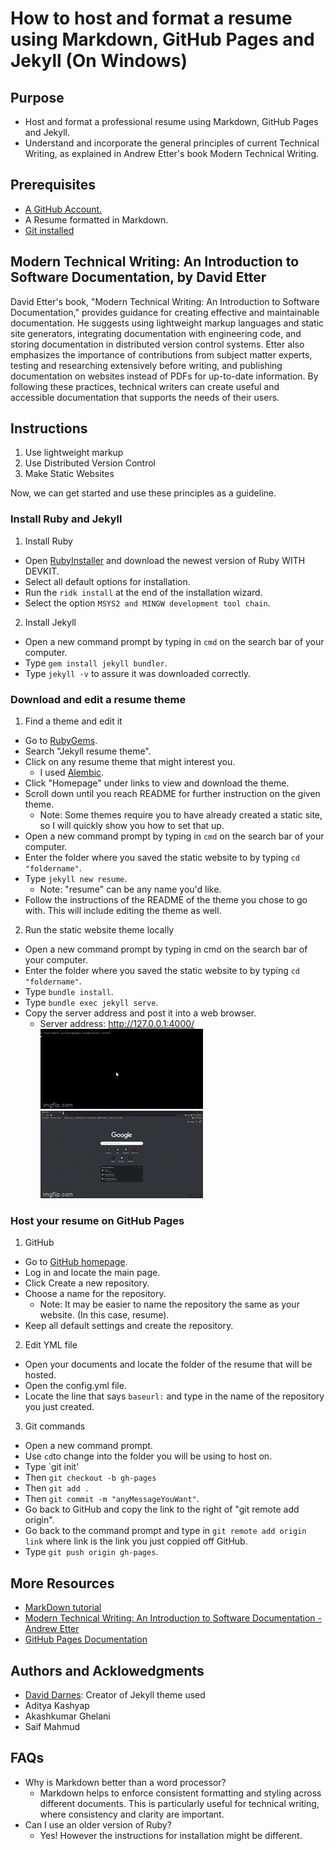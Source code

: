 # How to host and format a resume using Markdown, GitHub Pages and Jekyll (On Windows)

## Purpose

- Host and format a professional resume using Markdown, GitHub Pages and Jekyll.
- Understand and incorporate the general principles of current Technical Writing, as explained in Andrew Etter's book Modern Technical Writing.

## Prerequisites

- [A GitHub Account.](https://docs.github.com/en/get-started/signing-up-for-github/signing-up-for-a-new-github-account)
- A Resume formatted in Markdown.
- [Git installed](https://git-scm.com/downloads)

## Modern Technical Writing: An Introduction to Software Documentation, by David Etter
David Etter's book, "Modern Technical Writing: An Introduction to Software Documentation," provides guidance for creating effective and maintainable documentation. He suggests using lightweight markup languages and static site generators, integrating documentation with engineering code, and storing documentation in distributed version control systems. Etter also emphasizes the importance of contributions from subject matter experts, testing and researching extensively before writing, and publishing documentation on websites instead of PDFs for up-to-date information. By following these practices, technical writers can create useful and accessible documentation that supports the needs of their users.
## Instructions

1. Use lightweight markup
2. Use Distributed Version Control
3. Make Static Websites

Now, we can get started and use these principles as a guideline.

### Install Ruby and Jekyll

1. Install Ruby

- Open [RubyInstaller](https://rubyinstaller.org/downloads/) and download the newest version of Ruby WITH DEVKIT.
- Select all default options for installation.
- Run the `ridk install` at the end of the installation wizard.
- Select the option `MSYS2 and MINGW development tool chain`.

2. Install Jekyll

- Open a new command prompt by typing in `cmd` on the search bar of your computer.
- Type `gem install jekyll bundler`.
- Type `jekyll -v` to assure it was downloaded correctly.

### Download and edit a resume theme

1. Find a theme and edit it
- Go to [RubyGems](https://rubygems.org/).
- Search "Jekyll resume theme".
- Click on any resume theme that might interest you.
  - I used [Alembic](https://jekyllthemes.io/theme/alembic).
- Click "Homepage" under links to view and download the theme.
- Scroll down until you reach README for further instruction on the given theme.
  - Note: Some themes require you to have already created a static site, so I will quickly show you how to set that up.
- Open a new command prompt by typing in `cmd` on the search bar of your computer.
- Enter the folder where you saved the static website to by typing `cd "foldername"`.
- Type `jekyll new resume`.
  - Note: "resume" can be any name you'd like.
- Follow the instructions of the README of the theme you chose to go with. This will include editing the theme as well.

2. Run the static website theme locally
- Open a new command prompt by typing in cmd on the search bar of your computer.
- Enter the folder where you saved the static website to by typing `cd "foldername"`.
- Type `bundle install`.
- Type `bundle exec jekyll serve`.
- Copy the server address and post it into a web browser.
  - Server address: http://127.0.0.1:4000/
![gif1](https://github.com/martinpopper/martinpopper.github.io/blob/main/7e8mti.gif)
![gif2](https://github.com/martinpopper/martinpopper.github.io/blob/main/7e8mc1.gif)

### Host your resume on GitHub Pages

1. GitHub
- Go to [GitHub homepage](https://github.com/).
- Log in and locate the main page.
- Click Create a new repository.
- Choose a name for the repository.
  - Note: It may be easier to name the repository the same as your website. (In this case, resume).
- Keep all default settings and create the repository.

2. Edit YML file
- Open your documents and locate the folder of the resume that will be hosted.
- Open the config.yml file.
- Locate the line that says `baseurl:` and type in the name of the repository you just created.

3. Git commands
- Open a new command prompt.
- Use `cd`to change into the folder you will be using to host on.
- Type `git init'
- Then `git checkout -b gh-pages`
- Then `git add .`
- Then `git commit -m "anyMessageYouWant"`.
- Go back to GitHub and copy the link to the right of "git remote add origin".
- Go back to the command prompt and type in `git remote add origin link` where link is the link you just coppied off GitHub.
- Type `git push origin gh-pages`.

## More Resources

- [MarkDown tutorial](https://www.markdowntutorial.com/)
- [Modern Technical Writing: An Introduction to Software Documentation - Andrew Etter](https://www.amazon.ca/Modern-Technical-Writing-Introduction-Documentation-ebook/dp/B01A2QL9SS)
- [GitHub Pages Documentation](https://docs.github.com/en/pages)

## Authors and Acklowedgments
- [David Darnes](https://github.com/daviddarnes): Creator of Jekyll theme used
- Aditya Kashyap 
- Akashkumar Ghelani 
- Saif Mahmud 

## FAQs
- Why is Markdown better than a word processor?
  - Markdown helps to enforce consistent formatting and styling across different documents. This is particularly useful for technical writing, where consistency and clarity are important.
- Can I use an older version of Ruby?
  - Yes! However the instructions for installation might be different. 
